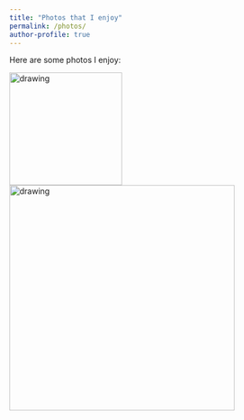 ```yaml
---
title: "Photos that I enjoy"
permalink: /photos/
author-profile: true
---
```


Here are some photos I enjoy:

<img src="http://mogryzko.github.io/images/DSC_1286.jpg" alt="drawing" width="200"/><img src="http://mogryzko.github.io/images/IMG_20171230_150856229_HDR.jpg" alt="drawing" width="400"/>

      


